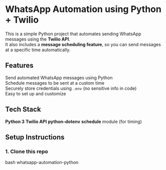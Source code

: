# WhatsApp Automation using Python + Twilio

This is a simple Python project that automates sending WhatsApp messages using the **Twilio API**.  
It also includes a **message scheduling feature**, so you can send messages at a specific time automatically.  


## Features
 Send automated WhatsApp messages using Python  
 Schedule messages to be sent at a custom time  
 Securely store credentials using `.env` (no sensitive info in code)  
Easy to set up and customize  


## Tech Stack
 **Python 3**
 **Twilio API**
 **python-dotenv**
 **schedule** module (for timing)


## Setup Instructions

### 1. Clone this repo
  bash
 whatsapp-automation-python
